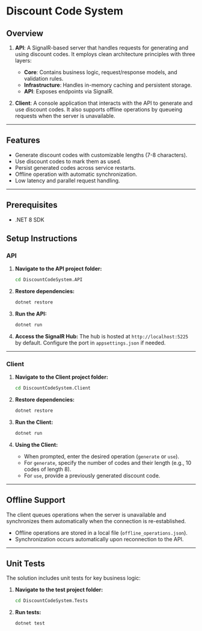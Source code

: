 # Discount Code System

## Overview
1. **API**: A SignalR-based server that handles requests for generating and using discount codes. It employs clean architecture principles with three layers:
   - **Core**: Contains business logic, request/response models, and validation rules.
   - **Infrastructure**: Handles in-memory caching and persistent storage.
   - **API**: Exposes endpoints via SignalR.

2. **Client**: A console application that interacts with the API to generate and use discount codes. It also supports offline operations by queueing requests when the server is unavailable.

---

## Features
- Generate discount codes with customizable lengths (7-8 characters).
- Use discount codes to mark them as used.
- Persist generated codes across service restarts.
- Offline operation with automatic synchronization.
- Low latency and parallel request handling.

---

## Prerequisites
- .NET 8 SDK

## Setup Instructions

### API
1. **Navigate to the API project folder:**
   ```bash
   cd DiscountCodeSystem.API
   ```

2. **Restore dependencies:**
   ```bash
   dotnet restore
   ```

3. **Run the API:**
   ```bash
   dotnet run
   ```

4. **Access the SignalR Hub:**
   The hub is hosted at `http://localhost:5225` by default. Configure the port in `appsettings.json` if needed.

---

### Client
1. **Navigate to the Client project folder:**
   ```bash
   cd DiscountCodeSystem.Client
   ```

2. **Restore dependencies:**
   ```bash
   dotnet restore
   ```

3. **Run the Client:**
   ```bash
   dotnet run
   ```

4. **Using the Client:**
   - When prompted, enter the desired operation (`generate` or `use`).
   - For `generate`, specify the number of codes and their length (e.g., 10 codes of length 8).
   - For `use`, provide a previously generated discount code.

---

## Offline Support
The client queues operations when the server is unavailable and synchronizes them automatically when the connection is re-established.

- Offline operations are stored in a local file (`offline_operations.json`).
- Synchronization occurs automatically upon reconnection to the API.

---

## Unit Tests
The solution includes unit tests for key business logic:

1. **Navigate to the test project folder:**
   ```bash
   cd DiscountCodeSystem.Tests
   ```

2. **Run tests:**
   ```bash
   dotnet test
   ```
